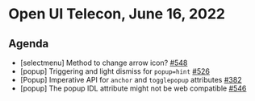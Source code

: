 # Open UI Telecon, June 16, 2022

## Agenda

- [selectmenu] Method to change arrow icon? [#548](https://github.com/openui/open-ui/issues/548)
- [popup] Triggering and light dismiss for `popup=hint` [#526](https://github.com/openui/open-ui/issues/526)
- [Popup] Imperative API for `anchor` and `togglepopup` attributes [#382](https://github.com/openui/open-ui/issues/382)
- [popup] The popup IDL attribute might not be web compatible [#546](https://github.com/openui/open-ui/issues/546)
